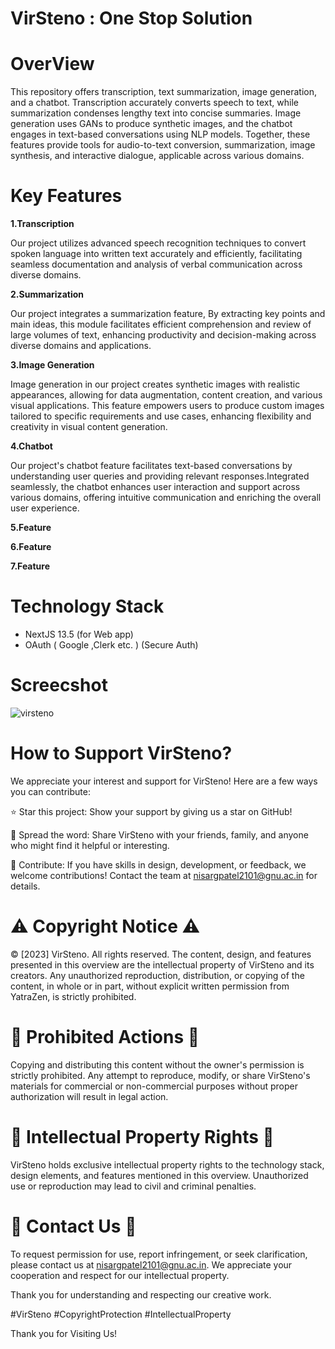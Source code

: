 
# VirSteno : One Stop Solution

# OverView

This repository offers transcription, text summarization, image generation, and a chatbot. Transcription accurately converts speech to text, while summarization condenses lengthy text into concise summaries. Image generation uses GANs to produce synthetic images, and the chatbot engages in text-based conversations using NLP models. Together, these features provide tools for audio-to-text conversion, summarization, image synthesis, and interactive dialogue, applicable across various domains.

# Key Features

**1.Transcription**

Our project utilizes advanced speech recognition techniques to convert spoken language into written text accurately and efficiently, facilitating seamless documentation and analysis of verbal communication across diverse domains. 

**2.Summarization**

Our project integrates a summarization feature, By extracting key points and main ideas, this module facilitates efficient comprehension and review of large volumes of text, enhancing productivity and decision-making across diverse domains and applications.

**3.Image Generation**

Image generation in our project creates synthetic images with realistic appearances, allowing for data augmentation, content creation, and various visual applications. This feature empowers users to produce custom images tailored to specific requirements and use cases, enhancing flexibility and creativity in visual content generation.

**4.Chatbot**

Our project's chatbot feature facilitates text-based conversations by understanding user queries and providing relevant responses.Integrated seamlessly, the chatbot enhances user interaction and support across various domains, offering intuitive communication and enriching the overall user experience.

**5.Feature**

**6.Feature**

**7.Feature**

# Technology Stack

* NextJS 13.5 (for Web app)
* OAuth ( Google ,Clerk etc. ) (Secure Auth)

# Screecshot
![virsteno](https://github.com/AnshPatel-softdev/VirSteno/assets/125112525/827c87b4-8d80-42bc-854d-a428d764410c)


# How to Support VirSteno?
We appreciate your interest and support for VirSteno! Here are a few ways you can contribute:

⭐ Star this project: Show your support by giving us a star on GitHub!

📣 Spread the word: Share VirSteno with your friends, family, and  anyone who might find it helpful or interesting.

🚀 Contribute: If you have skills in design, development, or feedback, we welcome contributions! Contact the team at nisargpatel2101@gnu.ac.in for details.

# ⚠️ Copyright Notice ⚠️

© [2023] VirSteno. All rights reserved. The content, design, and features presented in this overview are the intellectual property of VirSteno and its creators. Any unauthorized reproduction, distribution, or copying of the content, in whole or in part, without explicit written permission from YatraZen, is strictly prohibited.

# 🚫 Prohibited Actions 🚫

Copying and distributing this content without the owner's permission is strictly prohibited. Any attempt to reproduce, modify, or share VirSteno's materials for commercial or non-commercial purposes without proper authorization will result in legal action.

# 💼 Intellectual Property Rights 💼
VirSteno holds exclusive intellectual property rights to the technology stack, design elements, and features mentioned in this overview. Unauthorized use or reproduction may lead to civil and criminal penalties.

# 📧 Contact Us 📧
To request permission for use, report infringement, or seek clarification, please contact us at nisargpatel2101@gnu.ac.in. We appreciate your cooperation and respect for our intellectual property.

Thank you for understanding and respecting our creative work.

#VirSteno #CopyrightProtection #IntellectualProperty

Thank you for Visiting Us!

